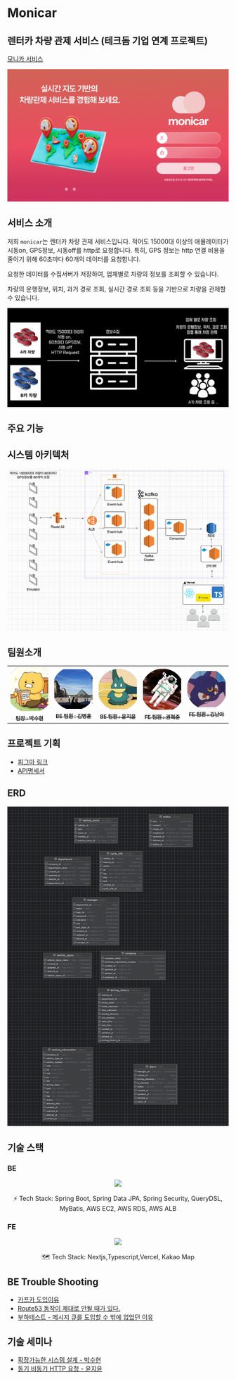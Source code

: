 # Monicar 

## 렌터카 차량 관제 서비스 (테크돔 기업 연계 프로젝트)
[모니카 서비스](www.monicar.store)

![login-page.png](img/login-page.png)

## 서비스 소개
저희 `monicar`는 렌터카 차량 관제 서비스입니다.
적어도 15000대 이상의 애뮬레이터가 시동on, GPS정보, 시동off를 http로 요청합니다.
특히, GPS 정보는 http 연결 비용을 줄이기 위해 60초마다 60개의 데이터를 요청합니다.

요청한 데이터를 수집서버가 저장하여, 업체별로 차량의 정보를 조회할 수 있습니다.

차량의 운행정보, 위치, 과거 경로 조회, 실시간 경로 조회 등을 기반으로 차량을 관제할 수 있습니다.

![흐름.png](img/흐름.png)

## 주요 기능

## 시스템 아키텍처
![아키텍처.png](img/아키텍처.png)

## 팀원소개
<table>
  <tbody>
    <tr>
      <td align="center">
        <a href="https://github.com/Suxxxxhyun">
          <img src="img/수현.png" width="100px;" alt="팀장 프로필"/><br />
          <sub><b>팀장 : 박수현</b></sub>
        </a>
      </td>
      <td align="center">
        <a href="https://github.com/kbyunghoon">
          <img src="img/병훈.png" width="100px;" alt="BE 팀원 프로필"/><br />
          <sub><b>BE 팀원 : 김병훈</b></sub>
        </a>
      </td>
      <td align="center">
        <a href="https://github.com/tomatozil">
          <img src="img/지윤.png" width="100px;" alt="BE 팀원 프로필"/><br />
          <sub><b>BE 팀원 : 윤지윤</b></sub>
        </a>
      </td>
      <td align="center">
        <a href="https://github.com/red-dev-Mark">
          <img src="img/혁준.png" width="100px;" alt="FE 팀원 프로필"/><br />
          <sub><b>FE 팀원 : 권혁준</b></sub>
        </a>
      </td>
      <td align="center">
        <a href="https://github.com/nanafromjeju">
          <img src="img/난아.png" width="100px;" alt="FE 팀원 프로필"/><br />
          <sub><b>FE 팀원 : 김난아</b></sub>
        </a>
      </td>
    </tr>
  </tbody>
</table>




## 프로젝트 기획
- [피그마 링크]()
- [API명세서](https://www.notion.so/API-2651629b10674069b0500e3ea8aa1a0f?pvs=4)

## ERD
![ERD.png](img/ERD.png)

## 기술 스택
### BE
<p align="center">
  <a href="https://skillicons.dev">
    <img src="https://skillicons.dev/icons?i=github,docker,spring,java,kafka,aws,mysql,redis,elasticsearch" />
  </a>
</p>

<p align="center">
  ⚡ Tech Stack: Spring Boot, Spring Data JPA, Spring Security, QueryDSL, MyBatis, AWS EC2, AWS RDS, AWS ALB
</p>

### FE
<p align="center">
  <a href="https://skillicons.dev">
    <img src="https://skillicons.dev/icons?i=nextjs,typescript,vercel" />
  </a>
</p>

<p align="center">
  🗺️ Tech Stack: Nextjs,Typescript,Vercel, Kakao Map 
</p>

## BE Trouble Shooting
- [카프카 도입이유](img/Kafka도입이유.md)
- [Route53 동작이 제대로 안될 때가 있다.](https://github.com/Kernel360/blog/pull/131)
- [부하테스트 - 메시지 큐를 도입할 수 밖에 없었던 이유](img/부하테스트.md)

## 기술 세미나
- [확장가능한 시스템 설계 - 박수현](https://docs.google.com/presentation/d/179fQnnWuqpqkAJLTbvhTNh4YNEe4cjSUiS6bVxZVHAY/edit?usp=sharing)
- [동기 비동기 HTTP 요청 - 윤지윤](https://docs.google.com/presentation/d/1aIru1TdHdLZ956GhZVdg9CFyTxlelEdOxnKPFwaDa2M/edit?usp=sharing)



